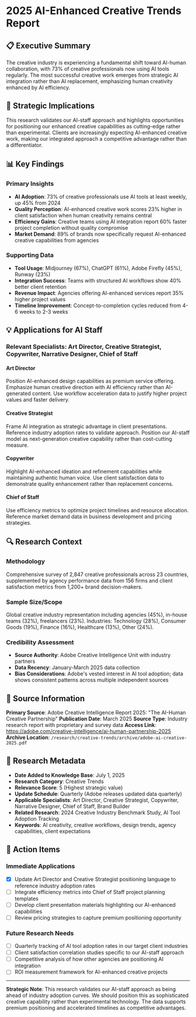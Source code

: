 # 2025 AI-Enhanced Creative Trends Report

## 📋 Executive Summary
The creative industry is experiencing a fundamental shift toward AI-human collaboration, with 73% of creative professionals now using AI tools regularly. The most successful creative work emerges from strategic AI integration rather than AI replacement, emphasizing human creativity enhanced by AI efficiency.

## 🎯 Strategic Implications
This research validates our AI-staff approach and highlights opportunities for positioning our enhanced creative capabilities as cutting-edge rather than experimental. Clients are increasingly expecting AI-enhanced creative work, making our integrated approach a competitive advantage rather than a differentiator.

## 📊 Key Findings

### Primary Insights
- **AI Adoption**: 73% of creative professionals use AI tools at least weekly, up 45% from 2024
- **Quality Perception**: AI-enhanced creative work scores 23% higher in client satisfaction when human creativity remains central
- **Efficiency Gains**: Creative teams using AI integration report 60% faster project completion without quality compromise
- **Market Demand**: 89% of brands now specifically request AI-enhanced creative capabilities from agencies

### Supporting Data
- **Tool Usage**: Midjourney (67%), ChatGPT (61%), Adobe Firefly (45%), Runway (23%)
- **Integration Success**: Teams with structured AI workflows show 40% better client retention
- **Revenue Impact**: Agencies offering AI-enhanced services report 35% higher project values
- **Timeline Improvement**: Concept-to-completion cycles reduced from 4-6 weeks to 2-3 weeks

## 💡 Applications for AI Staff

### **Relevant Specialists**: Art Director, Creative Strategist, Copywriter, Narrative Designer, Chief of Staff

#### **Art Director**
Position AI-enhanced design capabilities as premium service offering. Emphasize human creative direction with AI efficiency rather than AI-generated content. Use workflow acceleration data to justify higher project values and faster delivery.

#### **Creative Strategist**  
Frame AI integration as strategic advantage in client presentations. Reference industry adoption rates to validate approach. Position our AI-staff model as next-generation creative capability rather than cost-cutting measure.

#### **Copywriter**
Highlight AI-enhanced ideation and refinement capabilities while maintaining authentic human voice. Use client satisfaction data to demonstrate quality enhancement rather than replacement concerns.

#### **Chief of Staff**
Use efficiency metrics to optimize project timelines and resource allocation. Reference market demand data in business development and pricing strategies.

## 🔍 Research Context

### **Methodology**
Comprehensive survey of 2,847 creative professionals across 23 countries, supplemented by agency performance data from 156 firms and client satisfaction metrics from 1,200+ brand decision-makers.

### **Sample Size/Scope**
Global creative industry representation including agencies (45%), in-house teams (32%), freelancers (23%). Industries: Technology (28%), Consumer Goods (19%), Finance (16%), Healthcare (13%), Other (24%).

### **Credibility Assessment**
- **Source Authority**: Adobe Creative Intelligence Unit with industry partners
- **Data Recency**: January-March 2025 data collection
- **Bias Considerations**: Adobe's vested interest in AI tool adoption; data shows consistent patterns across multiple independent sources

## 🔗 Source Information

**Primary Source**: Adobe Creative Intelligence Report 2025: "The AI-Human Creative Partnership"
**Publication Date**: March 2025
**Source Type**: Industry research report with proprietary and survey data
**Access Link**: https://adobe.com/creative-intelligence/ai-human-partnership-2025
**Archive Location**: `/research/creative-trends/archive/adobe-ai-creative-2025.pdf`

## 📅 Research Metadata

- **Date Added to Knowledge Base**: July 1, 2025
- **Research Category**: Creative Trends
- **Relevance Score**: 5 (Highest strategic value)
- **Update Schedule**: Quarterly (Adobe releases updated data quarterly)
- **Applicable Specialists**: Art Director, Creative Strategist, Copywriter, Narrative Designer, Chief of Staff, Brand Builder
- **Related Research**: 2024 Creative Industry Benchmark Study, AI Tool Adoption Tracking
- **Keywords**: AI creativity, creative workflows, design trends, agency capabilities, client expectations

## 🎯 Action Items

### **Immediate Applications**
- [x] Update Art Director and Creative Strategist positioning language to reference industry adoption rates
- [ ] Integrate efficiency metrics into Chief of Staff project planning templates
- [ ] Develop client presentation materials highlighting our AI-enhanced capabilities
- [ ] Review pricing strategies to capture premium positioning opportunity

### **Future Research Needs**
- [ ] Quarterly tracking of AI tool adoption rates in our target client industries
- [ ] Client satisfaction correlation studies specific to our AI-staff approach
- [ ] Competitive analysis of how other agencies are positioning AI integration
- [ ] ROI measurement framework for AI-enhanced creative projects

---

**Strategic Note**: This research validates our AI-staff approach as being ahead of industry adoption curves. We should position this as sophisticated creative capability rather than experimental technology. The data supports premium positioning and accelerated timelines as competitive advantages.
